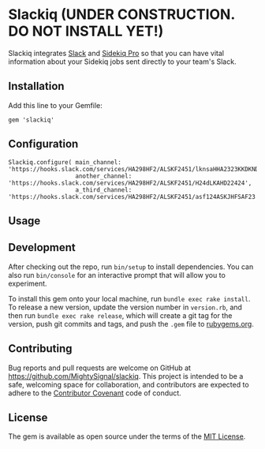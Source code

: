 # Slackiq (UNDER CONSTRUCTION. DO NOT INSTALL YET!)

Slackiq integrates [Slack](https://slack.com/) and [Sidekiq Pro](http://sidekiq.org/pro/) so that you can have vital information about your Sidekiq jobs sent directly to your team's Slack.

<Insert Graphic>

## Installation

Add this line to your Gemfile:

`gem 'slackiq'`

## Configuration
```
Slackiq.configure( main_channel: 'https://hooks.slack.com/services/HA298HF2/ALSKF2451/lknsaHHA2323KKDKND', 
                   another_channel: 'https://hooks.slack.com/services/HA298HF2/ALSKF2451/H24dLKAHD22424', 
                   a_third_channel: 'https://hooks.slack.com/services/HA298HF2/ALSKF2451/asf124ASKJHFSAF23')
```

## Usage


## Development

After checking out the repo, run `bin/setup` to install dependencies. You can also run `bin/console` for an interactive prompt that will allow you to experiment.

To install this gem onto your local machine, run `bundle exec rake install`. To release a new version, update the version number in `version.rb`, and then run `bundle exec rake release`, which will create a git tag for the version, push git commits and tags, and push the `.gem` file to [rubygems.org](https://rubygems.org).

## Contributing

Bug reports and pull requests are welcome on GitHub at https://github.com/MightySignal/slackiq. This project is intended to be a safe, welcoming space for collaboration, and contributors are expected to adhere to the [Contributor Covenant](contributor-covenant.org) code of conduct.


## License

The gem is available as open source under the terms of the [MIT License](http://opensource.org/licenses/MIT).

